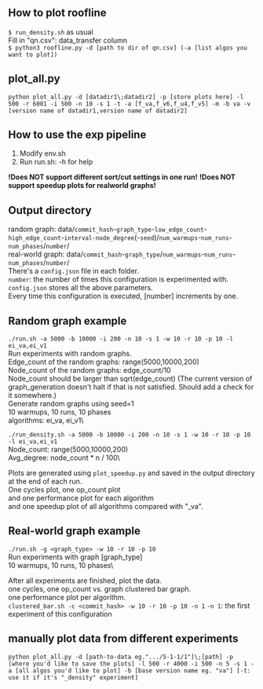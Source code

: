 ## How to plot roofline
`$ run_density.sh` as usual\
Fill in "qn.csv": data_transfer column\
`$ python3 roofline.py -d [path to dir of qn.csv] (-a [list algos you want to plot])`

## plot_all.py
`python plot_all.py -d [datadir1\;datadir2] -p [store plots here] -l 500 -r 6001 -i 500 -n 10 -s 1 -t -a [f_va,f_v6,f_u4,f_v5] -m -b va -v [version name of datadir1,version name of datadir2]`

## How to use the exp pipeline
1. Modify env.sh
2. Run run.sh: -h for help

**!Does NOT support different sort/cut settings in one run!**
**!Does NOT support speedup plots for realworld graphs!**

## Output directory
random graph: data/`commit_hash`-`graph_type`-`low_edge_count`-`high_edge_count`-`interval-node_degree`(-`seed`)/`num_warmups`-`num_runs`-`num_phases`/`number`/\
real-world graph: data/`commit_hash`-`graph_type`/`num_warmups`-`num_runs`-`num_phases`/`number`/\
There's a `config.json` file in each folder.\
`number`: the number of times this configuration is experimented with.\
`config.json` stores all the above parameters.\
Every time this configuration is executed, [number] increments by one.


## Random graph example
`./run.sh -a 5000 -b 10000 -i 200 -n 10 -s 1 -w 10 -r 10 -p 10 -l ei_va,ei_v1`\
Run experiments with random graphs.\
Edge_count of the random graphs: range(5000,10000,200)\
Node_count of the random graphs: edge_count/10\
Node_count should be larger than sqrt(edge_count) (The current version of graph_generation doesn't halt if that is not satisfied. Should add a check for it somewhere.)\
Generate random graphs using seed=1\
10 warmups, 10 runs, 10 phases\
algorithms: ei_va, ei_v1\

`./run_density.sh -a 5000 -b 10000 -i 200 -n 10 -s 1 -w 10 -r 10 -p 10 -l ei_va,ei_v1`\
Node_count: range(5000,10000,200)\
Avg_degree: node_count * n / 100\

Plots are generated using `plot_speedup.py` and saved in the output directory at the end of each run.\
One cycles plot, one op_count plot\
and one performance plot for each algorithm\
and one speedup plot of all algorithms compared with "\_va".

## Real-world graph example
`./run.sh -g <graph_type> -w 10 -r 10 -p 10`\
Run experiments with graph [graph_type]\
10 warmups, 10 runs, 10 phases\

After all experiments are finished, plot the data.\
one cycles, one op_count vs. graph clustered bar graph.\
one performance plot per algorithm.\
`clustered_bar.sh -c <commit_hash> -w 10 -r 10 -p 10 -n 1`
`-n 1`: the first experiment of this configuration

## manually plot data from different experiments
`python plot_all.py -d [path-to-data eg.".../5-1-1/1"]\;[path] -p [where you'd like to save the plots] -l 500 -r 4000 -i 500 -n 5 -s 1 -a [all algos you'd like to plot] -b [base version name eg. "va"] [-t: use it if it's "_density" experiment]`
